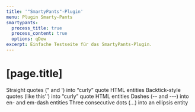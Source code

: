 ```yaml
---
title: '"SmartyPants"-Plugin'
menu: Plugin Smarty-Pants
smartypants:
  process_title: true
  process_content: true
  options: qDew
excerpt: Einfache Testseite für das SmartyPants-Plugin.  
---
```


# [page.title]

Straight quotes (" and ') into “curly” quote HTML entities
Backtick-style quotes (like this'') into “curly” quote HTML entities
Dashes (-- and ---) into en- and em-dash entities
Three consecutive dots (...) into an ellipsis entity
